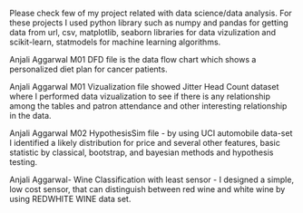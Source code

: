 Please check few of my project related with data science/data analysis. For these projects I used python library such as numpy and pandas for getting data from url, csv,  matplotlib, seaborn libraries for data vizulization and scikit-learn, statmodels for machine learning algorithms. 

Anjali Aggarwal M01 DFD file is the data flow chart which shows a personalized diet plan for cancer patients.

Anjali Aggarwal M01 Vizualization file showed Jitter Head Count dataset where I performed data vizualization to see if there is any relationship among the tables and patron attendance and other interesting relationship in the data.

Anjali Aggarwal M02 HypothesisSim file - by using UCI automobile data-set I identified a likely distribution for price and several other features, basic statistic by classical, bootstrap, and bayesian methods and hypothesis testing.

Anjali Aggarwal- Wine Classification with least sensor - I designed a simple, low cost sensor, that can distinguish between red wine and white wine by using REDWHITE WINE data set.

